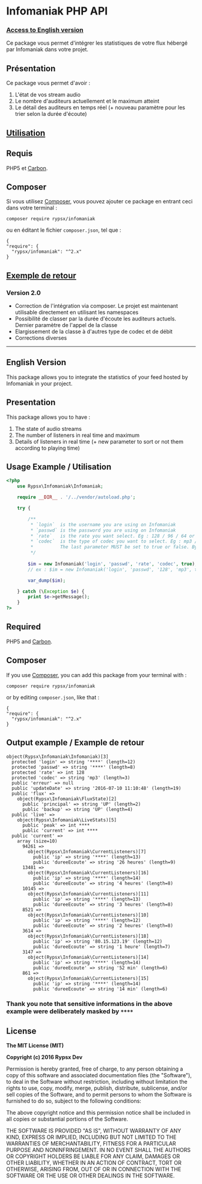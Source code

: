 Infomaniak PHP API
=======================

### [Access to English version](#english)

Ce package vous permet d'intégrer les statistiques de votre flux hébergé par Infomaniak dans votre projet. 

## Présentation

Ce package vous permet d'avoir :

1. L'état de vos stream audio
2. Le nombre d'auditeurs actuellement et le maximum atteint
3. Le détail des auditeurs en temps réel (+ nouveau paramètre pour les trier selon la durée d'écoute)

## [Utilisation](#usage)

## Requis

PHP5 et [Carbon](https://github.com/briannesbitt/carbon).

## Composer

Si vous utilisez [Composer](https://getcomposer.org/), vous pouvez ajouter ce package en entrant ceci dans votre terminal :

    composer require rypsx/infomaniak

ou en éditant le fichier `composer.json`, tel que :

    {
    "require": {
      "rypsx/infomaniak": "^2.x"
    }

## [Exemple de retour](#exretour)

### Version 2.0
- Correction de l'intégration via composer. Le projet est maintenant utilisable directement en utilisant les namespaces
- Possibilité de classer par la durée d'écoute les auditeurs actuels. Dernier paramètre de l'appel de la classe
- Elargissement de la classe à d'autres type de codec et de débit
- Corrections diverses

---

## English Version <a id="english"></a> 

This package allows you to integrate the statistics of your feed hosted by Infomaniak in your project.

## Presentation

This package allows you to have :

1. The state of audio streams
2. The number of listeners in real time and maximum
3. Details of listeners in real time  (+ new parameter to sort or not them according to playing time)

## Usage Example / Utilisation <a id="usage"></a> 

```php
<?php
	use Rypsx\Infomaniak\Infomaniak;

	require __DIR__ . '/../vendor/autoload.php';

	try {

		/**
	     * `login`  is the username you are using on Infomaniak
	     * `passwd` is the password you are using on Infomaniak
	     * `rate` 	is the rate you want select. Eg : 128 / 96 / 64 or string like low / high, etc.
	     * `codec`  is the type of codec you want to select. Eg : mp3 / aac, etc.
	     * 			The last parameter MUST be set to true or false. By setting true, it allow you to sort current listener by decreasing playing time. Default FASLE
	     */
	    
	    $im = new Infomaniak('login', 'passwd', 'rate', 'codec', true);
	    // ex : $im = new Infomaniak('login', 'passwd', '128', 'mp3', true);

		var_dump($im);

	} catch (\Exception $e) {
	    print $e->getMessage();
	}
?>
```

## Required

PHP5 and [Carbon](https://github.com/briannesbitt/carbon).


## Composer

If you use [Composer](https://getcomposer.org/), you can add this package from your terminal with :

    composer require rypsx/infomaniak

or by editing `composer.json`, like that :

    {
    "require": {
      "rypsx/infomaniak": "^2.x"
    }

## Output example / Example de retour  <a id="exretour"></a> 

	object(Rypsx\Infomaniak\Infomaniak)[3]
	  protected 'login' => string '****' (length=12)
	  protected 'passwd' => string '****' (length=8)
	  protected 'rate' => int 128
	  protected 'codec' => string 'mp3' (length=3)
	  public 'erreur' => null
	  public 'updateDate' => string '2016-07-10 11:10:48' (length=19)
	  public 'flux' => 
	    object(Rypsx\Infomaniak\FluxState)[2]
	      public 'principal' => string 'UP' (length=2)
	      public 'backup' => string 'UP' (length=4)
	  public 'live' => 
	    object(Rypsx\Infomaniak\LiveStats)[5]
	      public 'peak' => int ****
	      public 'current' => int ****
	  public 'current' => 
	    array (size=10)
	      94261 => 
	        object(Rypsx\Infomaniak\CurrentListeners)[7]
	          public 'ip' => string '****' (length=13)
	          public 'dureeEcoute' => string '26 heures' (length=9)
	      13481 => 
	        object(Rypsx\Infomaniak\CurrentListeners)[16]
	          public 'ip' => string '****' (length=14)
	          public 'dureeEcoute' => string '4 heures' (length=8)
	      10145 => 
	        object(Rypsx\Infomaniak\CurrentListeners)[11]
	          public 'ip' => string '****' (length=13)
	          public 'dureeEcoute' => string '3 heures' (length=8)
	      8521 => 
	        object(Rypsx\Infomaniak\CurrentListeners)[10]
	          public 'ip' => string '****' (length=12)
	          public 'dureeEcoute' => string '2 heures' (length=8)
	      3614 => 
	        object(Rypsx\Infomaniak\CurrentListeners)[18]
	          public 'ip' => string '80.15.123.19' (length=12)
	          public 'dureeEcoute' => string '1 heure' (length=7)
	      3147 => 
	        object(Rypsx\Infomaniak\CurrentListeners)[14]
	          public 'ip' => string '****' (length=14)
	          public 'dureeEcoute' => string '52 min' (length=6)
	      861 => 
	        object(Rypsx\Infomaniak\CurrentListeners)[15]
	          public 'ip' => string '****' (length=14)
	          public 'dureeEcoute' => string '14 min' (length=6)

### Thank you note that sensitive informations in the above example were deliberately masked by `****`


## License

**The MIT License (MIT)**

**Copyright (c) 2016 Rypsx Dev**

Permission is hereby granted, free of charge, to any person obtaining a copy
of this software and associated documentation files (the "Software"), to deal
in the Software without restriction, including without limitation the rights
to use, copy, modify, merge, publish, distribute, sublicense, and/or sell
copies of the Software, and to permit persons to whom the Software is
furnished to do so, subject to the following conditions:

The above copyright notice and this permission notice shall be included in all
copies or substantial portions of the Software.

THE SOFTWARE IS PROVIDED "AS IS", WITHOUT WARRANTY OF ANY KIND, EXPRESS OR
IMPLIED, INCLUDING BUT NOT LIMITED TO THE WARRANTIES OF MERCHANTABILITY,
FITNESS FOR A PARTICULAR PURPOSE AND NONINFRINGEMENT. IN NO EVENT SHALL THE
AUTHORS OR COPYRIGHT HOLDERS BE LIABLE FOR ANY CLAIM, DAMAGES OR OTHER
LIABILITY, WHETHER IN AN ACTION OF CONTRACT, TORT OR OTHERWISE, ARISING FROM,
OUT OF OR IN CONNECTION WITH THE SOFTWARE OR THE USE OR OTHER DEALINGS IN THE
SOFTWARE.